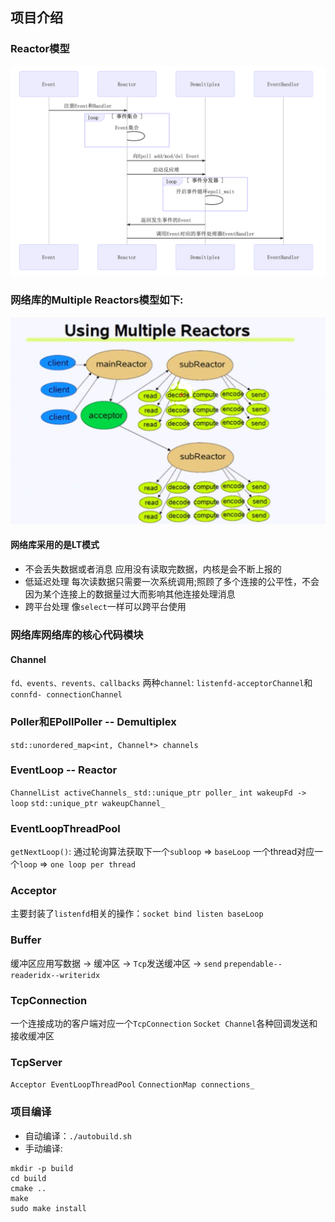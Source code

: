 ## 项目介绍
### Reactor模型
![Alt text](./images/reactor.png)

### 网络库的Multiple Reactors模型如下:
![Alt text](./images/server.png)

#### 网络库采用的是LT模式
- 不会丢失数据或者消息
    应用没有读取完数据，内核是会不断上报的
- 低延迟处理
     每次读数据只需要一次系统调用;照顾了多个连接的公平性，不会因为某个连接上的数据量过大而影响其他连接处理消息
- 跨平台处理
    像`select`一样可以跨平台使用

### 网络库网络库的核心代码模块

#### Channel
`fd、events、revents、callbacks`
两种`channel`: `listenfd-acceptorChannel`和`connfd- connectionChannel`

### Poller和EPollPoller -- Demultiplex
`std::unordered_map<int, Channel*> channels`

### EventLoop -- Reactor
`ChannelList activeChannels_` `std::unique_ptr poller_`
`int wakeupFd -> loop`
`std::unique_ptr wakeupChannel_`

### EventLoopThreadPool
`getNextLoop()`: 通过轮询算法获取下一个`subloop` => `baseLoop`
一个thread对应一个`loop` => `one loop per thread`

### Acceptor
主要封装了`listenfd`相关的操作：`socket bind listen baseLoop`

### Buffer
缓冲区应用写数据 -> 缓冲区 -> `Tcp`发送缓冲区 -> `send`
`prependable--readeridx--writeridx`


### TcpConnection
一个连接成功的客户端对应一个`TcpConnection` `Socket Channel`各种回调发送和接收缓冲区

### TcpServer
`Acceptor EventLoopThreadPool`
`ConnectionMap connections_`

### 项目编译
- 自动编译：`./autobuild.sh`
- 手动编译:
```
mkdir -p build
cd build
cmake ..
make
sudo make install
```